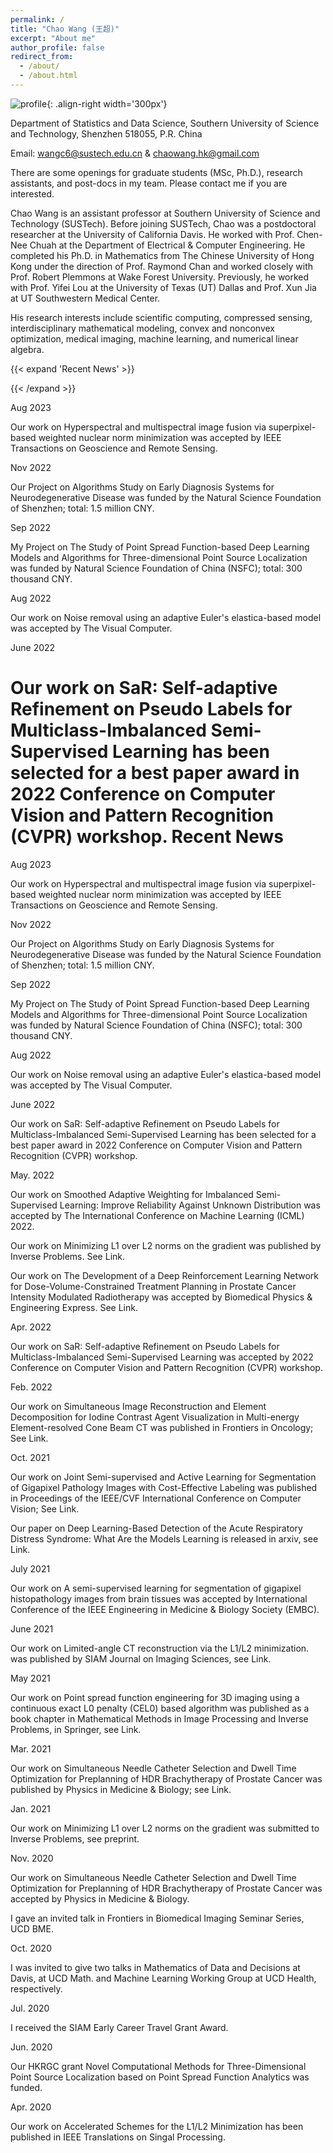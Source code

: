 ```yaml
---
permalink: /
title: "Chao Wang (王超)"
excerpt: "About me"
author_profile: false
redirect_from: 
  - /about/
  - /about.html
---
```


![profile](/images/profile.png){: .align-right width='300px'}

Department of Statistics and Data Science, Southern University of Science and Technology, Shenzhen 518055, P.R. China

Email:   wangc6@sustech.edu.cn & chaowang.hk@gmail.com 

There are some openings for graduate students (MSc, Ph.D.), research assistants, and post-docs in my team. Please contact me if you are interested.  

Chao Wang is an assistant professor at Southern University of Science and Technology (SUSTech). Before joining SUSTech, Chao was a postdoctoral researcher at the University of California Davis.  He worked with Prof. Chen-Nee Chuah at the Department of Electrical & Computer Engineering. He completed his Ph.D. in Mathematics from The Chinese University of Hong Kong under the direction of Prof. Raymond Chan and worked closely with Prof. Robert Plemmons at Wake Forest University. Previously, he worked with Prof. Yifei Lou at the University of Texas (UT) Dallas and Prof. Xun Jia at UT Southwestern Medical Center.

His research interests include scientific computing, compressed sensing, interdisciplinary mathematical modeling, convex and nonconvex optimization, medical imaging, machine learning, and numerical linear algebra.

{{< expand 'Recent News' >}}

{{< /expand >}}

Aug 2023

Our work  on Hyperspectral and multispectral image fusion via superpixel-based weighted nuclear norm minimization was accepted by IEEE Transactions on Geoscience and Remote Sensing. 

Nov 2022

Our Project on Algorithms Study on Early Diagnosis Systems for  Neurodegenerative Disease was funded by the Natural Science Foundation of Shenzhen; total: 1.5 million CNY.

Sep 2022

My Project on The Study of Point Spread Function-based Deep Learning Models and Algorithms for Three-dimensional Point Source Localization was funded by Natural Science Foundation of China (NSFC); total: 300 thousand CNY.

Aug 2022

Our work on Noise removal using an adaptive Euler's elastica-based model was accepted by The Visual Computer.

June 2022

Our work on SaR: Self-adaptive Refinement on Pseudo Labels for Multiclass-Imbalanced Semi-Supervised Learning has been selected for a best paper award in 2022 Conference on Computer Vision and Pattern Recognition (CVPR) workshop. 
Recent News
======
Aug 2023

Our work  on Hyperspectral and multispectral image fusion via superpixel-based weighted nuclear norm minimization was accepted by IEEE Transactions on Geoscience and Remote Sensing. 

Nov 2022

Our Project on Algorithms Study on Early Diagnosis Systems for  Neurodegenerative Disease was funded by the Natural Science Foundation of Shenzhen; total: 1.5 million CNY.

Sep 2022

My Project on The Study of Point Spread Function-based Deep Learning Models and Algorithms for Three-dimensional Point Source Localization was funded by Natural Science Foundation of China (NSFC); total: 300 thousand CNY.

Aug 2022

Our work on Noise removal using an adaptive Euler's elastica-based model was accepted by The Visual Computer.

June 2022

Our work on SaR: Self-adaptive Refinement on Pseudo Labels for Multiclass-Imbalanced Semi-Supervised Learning has been selected for a best paper award in 2022 Conference on Computer Vision and Pattern Recognition (CVPR) workshop. 

May. 2022

Our work on Smoothed Adaptive Weighting for Imbalanced Semi-Supervised Learning: Improve Reliability Against Unknown Distribution was accepted by The International Conference on Machine Learning (ICML) 2022.  

Our work on Minimizing L1 over L2 norms on the gradient was published by Inverse Problems. See Link.

Our work on The Development of a Deep Reinforcement Learning Network for Dose-Volume-Constrained Treatment Planning in Prostate Cancer Intensity Modulated Radiotherapy was accepted by Biomedical Physics & Engineering Express. See Link. 

Apr. 2022

Our work on SaR: Self-adaptive Refinement on Pseudo Labels for Multiclass-Imbalanced Semi-Supervised Learning was accepted by 2022 Conference on Computer Vision and Pattern Recognition (CVPR) workshop. 

Feb. 2022

Our work on Simultaneous Image Reconstruction and Element Decomposition for Iodine Contrast Agent Visualization in Multi-energy Element-resolved Cone Beam CT was published in  Frontiers in Oncology; See Link.

Oct. 2021

Our work on Joint Semi-supervised and Active Learning for Segmentation of Gigapixel Pathology Images with Cost-Effective Labeling was published in Proceedings of the IEEE/CVF International Conference on Computer Vision;  See Link. 

Our paper on Deep Learning-Based Detection of the Acute Respiratory Distress Syndrome: What Are the Models Learning is released in arxiv, see Link.

July 2021

Our work on A semi-supervised learning for segmentation of gigapixel histopathology images from brain tissues was accepted by International Conference of the IEEE Engineering in Medicine & Biology Society (EMBC). 

June 2021

Our work on Limited-angle CT reconstruction via the L1/L2 minimization. was published by SIAM Journal on Imaging Sciences,  see Link.

May 2021

Our work on Point spread function engineering for 3D imaging using a continuous exact L0 penalty (CEL0) based algorithm was published as a book chapter in Mathematical Methods in Image Processing and Inverse Problems, in Springer,  see Link.

Mar. 2021

Our work on Simultaneous Needle Catheter Selection and Dwell Time Optimization for Preplanning of HDR Brachytherapy of Prostate Cancer was published by Physics in Medicine & Biology;  see Link.

Jan. 2021

Our work on Minimizing L1 over L2 norms on the gradient was submitted to Inverse Problems, see preprint. 

Nov. 2020

Our work on Simultaneous Needle Catheter Selection and Dwell Time Optimization for Preplanning of HDR Brachytherapy of Prostate Cancer was accepted by Physics in Medicine & Biology.

I gave an invited talk in Frontiers in Biomedical Imaging Seminar Series, UCD BME. 

Oct. 2020

I was invited to give two talks in Mathematics of Data and Decisions at Davis, at UCD Math. and Machine Learning Working Group at UCD Health, respectively. 

Jul. 2020 

I received the SIAM Early Career Travel Grant Award. 

Jun. 2020

Our HKRGC grant Novel Computational Methods for Three-Dimensional Point Source Localization based on Point Spread Function Analytics was funded. 

Apr. 2020 

Our work on Accelerated Schemes for the L1/L2 Minimization has been published in IEEE Translations on Singal Processing. 

